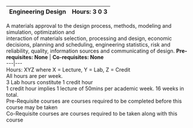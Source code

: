 **Engineering Design** | **Hours: 3 0 3**  
---|---  
A materials approval to the design process, methods, modeling and simulation, optimization and  
interaction of materials selection, processing and design, economic decisions, planning and scheduling, engineering statistics, risk and reliability, quality, information sources and communicating of design.
**Pre-requisites: None** | **Co-requisites: None**  
---|---  
Hours: XYZ where X = Lecture, Y = Lab, Z = Credit  
All hours are per week.  
3 Lab hours constitute 1 credit hour  
1 credit hour implies 1 lecture of 50mins per academic week. 16 weeks in total.  
Pre-Requisite courses are courses required to be completed before this course may be taken  
Co-Requisite courses are courses required to be taken along with this course
